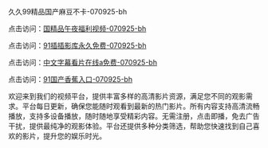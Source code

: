 久久99精品国产麻豆不卡-070925-bh

点击访问：<a href="https://heiliaowzu4ur.pages.dev">国精品午夜福利视频-070925-bh</a>

点击访问：<a href="https://heiliaozj3tjd.pages.dev">91插插影库永久免费-070925-bh</a>

点击访问：<a href="https://heiliaoe8ajia.pages.dev">中文字幕看片在线a免费-070925-bh</a>

点击访问：<a href="https://heiliaoxqkkct.pages.dev">91国产香蕉入口-070925-bh</a>

欢迎来到我们的视频平台，提供丰富多样的高清影片资源，满足您不同的观影需求。平台每日更新，确保您能随时观看到最新的热门影片。所有内容支持高清流畅播放，支持多设备播放，随时随地享受精彩内容。无需注册，点击即播，免去广告干扰，提供最纯净的观影体验。平台还提供多种分类筛选，帮助您快速找到自己喜欢的影片，提升您的娱乐时光。

<span style="display:none;">[Canonical link](https://github.com/songdinha20250709/viv3 ）</span>
